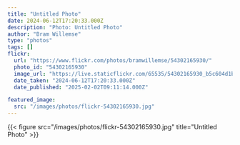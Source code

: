 ```yaml
---
title: "Untitled Photo"
date: 2024-06-12T17:20:33.000Z
description: "Photo: Untitled Photo"
author: "Bram Willemse"
type: "photos"
tags: []
flickr:
  url: "https://www.flickr.com/photos/bramwillemse/54302165930/"
  photo_id: "54302165930"
  image_url: "https://live.staticflickr.com/65535/54302165930_b5c604d1bf_h.jpg"
  date_taken: "2024-06-12T17:20:33.000Z"
  date_published: "2025-02-02T09:11:14.000Z"

featured_image:
  src: "/images/photos/flickr-54302165930.jpg"
---
```


{{< figure src="/images/photos/flickr-54302165930.jpg" title="Untitled Photo" >}}

